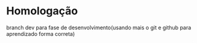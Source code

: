 # Homologação
branch dev para fase de desenvolvimento(usando mais o git e github para aprendizado forma correta)
